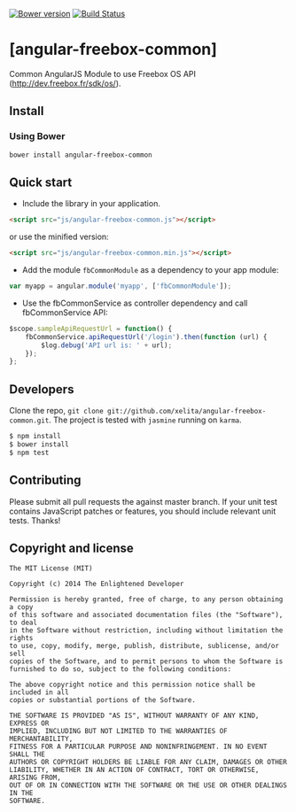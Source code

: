 [![Bower version](https://badge.fury.io/bo/angular-freebox-common.svg)](http://badge.fury.io/bo/angular-freebox-common)
[![Build Status](https://travis-ci.org/xelita/angular-freebox-common.png?branch=master)](https://travis-ci.org/xelita/angular-freebox-common)
# [angular-freebox-common]

Common AngularJS Module to use Freebox OS API (http://dev.freebox.fr/sdk/os/).

## Install

### Using Bower

``` bash
bower install angular-freebox-common
```

## Quick start

+ Include the library in your application.

```html
<script src="js/angular-freebox-common.js"></script>
```

or use the minified version:

```html
<script src="js/angular-freebox-common.min.js"></script>
```

+ Add the module `fbCommonModule` as a dependency to your app module:

```javascript
var myapp = angular.module('myapp', ['fbCommonModule']);
```

+ Use the fbCommonService as controller dependency and call fbCommonService API:

```javascript
$scope.sampleApiRequestUrl = function() {
    fbCommonService.apiRequestUrl('/login').then(function (url) {
        $log.debug('API url is: ' + url);
    });
};
```

## Developers

Clone the repo, `git clone git://github.com/xelita/angular-freebox-common.git`.
The project is tested with `jasmine` running on `karma`.

>
``` bash
$ npm install
$ bower install
$ npm test
```

## Contributing

Please submit all pull requests the against master branch. If your unit test contains JavaScript patches or features, you should include relevant unit tests. Thanks!

## Copyright and license

    The MIT License (MIT)

    Copyright (c) 2014 The Enlightened Developer

    Permission is hereby granted, free of charge, to any person obtaining a copy
    of this software and associated documentation files (the "Software"), to deal
    in the Software without restriction, including without limitation the rights
    to use, copy, modify, merge, publish, distribute, sublicense, and/or sell
    copies of the Software, and to permit persons to whom the Software is
    furnished to do so, subject to the following conditions:

    The above copyright notice and this permission notice shall be included in all
    copies or substantial portions of the Software.

    THE SOFTWARE IS PROVIDED "AS IS", WITHOUT WARRANTY OF ANY KIND, EXPRESS OR
    IMPLIED, INCLUDING BUT NOT LIMITED TO THE WARRANTIES OF MERCHANTABILITY,
    FITNESS FOR A PARTICULAR PURPOSE AND NONINFRINGEMENT. IN NO EVENT SHALL THE
    AUTHORS OR COPYRIGHT HOLDERS BE LIABLE FOR ANY CLAIM, DAMAGES OR OTHER
    LIABILITY, WHETHER IN AN ACTION OF CONTRACT, TORT OR OTHERWISE, ARISING FROM,
    OUT OF OR IN CONNECTION WITH THE SOFTWARE OR THE USE OR OTHER DEALINGS IN THE
    SOFTWARE.

